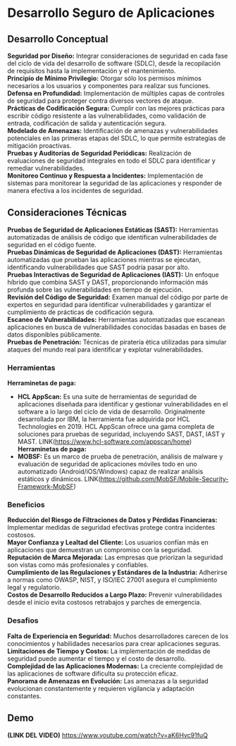 # Desarrollo Seguro de Aplicaciones
## Desarrollo Conceptual
**Seguridad por Diseño:** Integrar consideraciones de seguridad en cada fase del ciclo de vida del desarrollo de software (SDLC), desde la recopilación de requisitos hasta la implementación y el mantenimiento.       
**Principio de Mínimo Privilegio:** Otorgar sólo los permisos mínimos necesarios a los usuarios y componentes para realizar sus funciones.      
**Defensa en Profundidad:** Implementación de múltiples capas de controles de seguridad para proteger contra diversos vectores de ataque.       
**Prácticas de Codificación Segura:** Cumplir con las mejores prácticas para escribir código resistente a las vulnerabilidades, como validación de entrada, codificación de salida y autenticación segura.      
**Modelado de Amenazas:** Identificación de amenazas y vulnerabilidades potenciales en las primeras etapas del SDLC, lo que permite estrategias de mitigación proactivas.       
**Pruebas y Auditorías de Seguridad Periódicas:** Realización de evaluaciones de seguridad integrales en todo el SDLC para identificar y remediar vulnerabilidades.     
**Monitoreo Continuo y Respuesta a Incidentes:** Implementación de sistemas para monitorear la seguridad de las aplicaciones y responder de manera efectiva a los incidentes de seguridad.      

## Consideraciones Técnicas
**Pruebas de Seguridad de Aplicaciones Estáticas (SAST):** Herramientas automatizadas de análisis de código que identifican vulnerabilidades de seguridad en el código fuente.      
**Pruebas Dinámicas de Seguridad de Aplicaciones (DAST):** Herramientas automatizadas que prueban las aplicaciones mientras se ejecutan, identificando vulnerabilidades que SAST podría pasar por alto.     
**Pruebas Interactivas de Seguridad de Aplicaciones (IAST):** Un enfoque híbrido que combina SAST y DAST, proporcionando información más profunda sobre las vulnerabilidades en tiempo de ejecución.        
**Revisión del Código de Seguridad:** Examen manual del código por parte de expertos en seguridad para identificar vulnerabilidades y garantizar el cumplimiento de prácticas de codificación segura.       
**Escaneo de Vulnerabilidades:** Herramientas automatizadas que escanean aplicaciones en busca de vulnerabilidades conocidas basadas en bases de datos disponibles públicamente.        
**Pruebas de Penetración:** Técnicas de piratería ética utilizadas para simular ataques del mundo real para identificar y explotar vulnerabilidades.        

### Herramientas
**Herraminetas de paga:**
 - **HCL AppScan:** Es una suite de herramientas de seguridad de aplicaciones diseñada para identificar y gestionar vulnerabilidades en el software a lo largo del ciclo de vida de desarrollo. Originalmente desarrollada por IBM, la herramienta fue adquirida por HCL Technologies en 2019. HCL AppScan ofrece una gama completa de soluciones para pruebas de seguridad, incluyendo SAST, DAST, IAST y MAST. LINK(https://www.hcl-software.com/appscan/home)        
**Herraminetas de paga:**
 - **MOBSF:** Es un marco de prueba de penetración, análisis de malware y evaluación de seguridad de aplicaciones móviles todo en uno automatizado (Android/iOS/Windows) capaz de realizar análisis estáticos y dinámicos. LINK(https://github.com/MobSF/Mobile-Security-Framework-MobSF)       

### Beneficios
**Reducción del Riesgo de Filtraciones de Datos y Pérdidas Financieras:** Implementar medidas de seguridad efectivas protege contra incidentes costosos.        
**Mayor Confianza y Lealtad del Cliente:** Los usuarios confían más en aplicaciones que demuestran un compromiso con la seguridad.      
**Reputación de Marca Mejorada:** Las empresas que priorizan la seguridad son vistas como más profesionales y confiables.       
**Cumplimiento de las Regulaciones y Estándares de la Industria:** Adherirse a normas como OWASP, NIST, y ISO/IEC 27001 asegura el cumplimiento legal y regulatorio.        
**Costos de Desarrollo Reducidos a Largo Plazo:** Prevenir vulnerabilidades desde el inicio evita costosos retrabajos y parches de emergencia.      

### Desafios
**Falta de Experiencia en Seguridad:** Muchos desarrolladores carecen de los conocimientos y habilidades necesarios para crear aplicaciones seguras.        
**Limitaciones de Tiempo y Costos:** La implementación de medidas de seguridad puede aumentar el tiempo y el costo de desarrollo.       
**Complejidad de las Aplicaciones Modernas:** La creciente complejidad de las aplicaciones de software dificulta su protección eficaz.      
**Panorama de Amenazas en Evolución:** Las amenazas a la seguridad evolucionan constantemente y requieren vigilancia y adaptación constantes.   

## Demo
**(LINK DEL VIDEO)** https://www.youtube.com/watch?v=aK6Hvc91fuQ